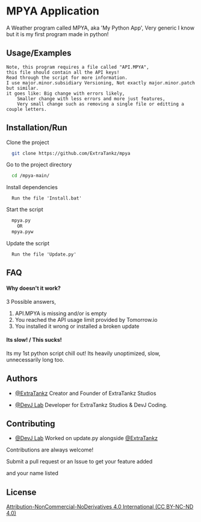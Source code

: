 # 
# MPYA Application

A Weather program called MPYA, aka 'My Python App', Very generic I know but it is my first program made in python!




## Usage/Examples

    Note, this program requires a file called "API.MPYA",
    this file should contain all the API keys!
    Read through the script for more information.
    I use major.minor.subsidiary Versioning, Not exactly major.minor.patch but similar.
    it goes like: Big change with errors likely,
        Smaller change with less errors and more just features,
        Very small change such as removing a single file or editting a couple letters.

## Installation/Run

Clone the project

```bash
  git clone https://github.com/ExtraTankz/mpya
```

Go to the project directory

```bash
  cd /mpya-main/
```

Install dependencies

      Run the file 'Install.bat'

Start the script

```bash
  mpya.py
    OR
  mpya.pyw
```
Update the script

      Run the file 'Update.py'

## FAQ

#### Why doesn't it work?

3 Possible answers,
1. API.MPYA is missing and/or is empty 
2. You reached the API usage limit provided by Tomorrow.io
3. You installed it wrong or installed a broken update
#### Its slow! / This sucks!

Its my 1st python script chill out! Its heavily unoptimized, slow, unnecessarily long too.

## Authors

- [@ExtraTankz](https://github.com/ExtraTankz) Creator and Founder of ExtraTankz Studios

- [@DevJ Lab](https://github.com/DevJ-Lab) Developer for ExtraTankz Studios & DevJ Coding.
## Contributing

- [@DevJ Lab](https://github.com/DevJ-Lab) Worked on update.py alongside [@ExtraTankz](https://github.com/ExtraTankz)

Contributions are always welcome!

Submit a pull request or an Issue to get your feature added

and your name listed
## License

[Attribution-NonCommercial-NoDerivatives 4.0 International (CC BY-NC-ND 4.0)](https://creativecommons.org/licenses/by-nc-nd/4.0/)
